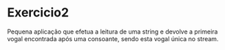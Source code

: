 # Exercicio2

Pequena aplicação que efetua a leitura de uma string e devolve a primeira vogal encontrada após uma consoante, sendo esta vogal única no stream.
